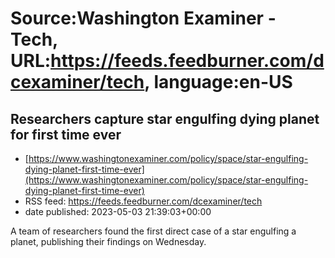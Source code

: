 # Source:Washington Examiner - Tech, URL:https://feeds.feedburner.com/dcexaminer/tech, language:en-US

## Researchers capture star engulfing dying planet for first time ever
 - [https://www.washingtonexaminer.com/policy/space/star-engulfing-dying-planet-first-time-ever](https://www.washingtonexaminer.com/policy/space/star-engulfing-dying-planet-first-time-ever)
 - RSS feed: https://feeds.feedburner.com/dcexaminer/tech
 - date published: 2023-05-03 21:39:03+00:00

A team of researchers found the first direct case of a star engulfing a planet, publishing their findings on Wednesday.

